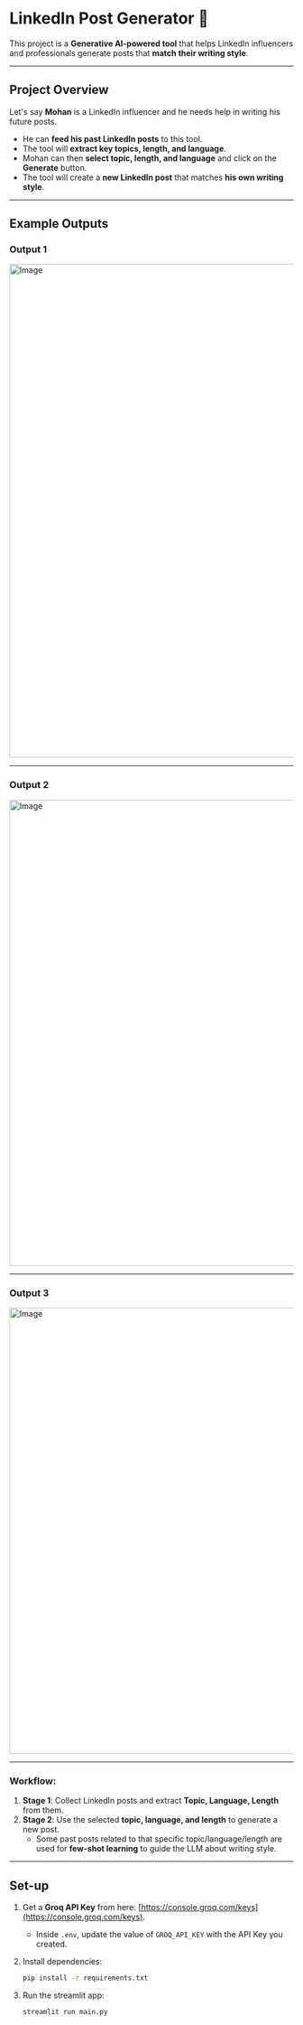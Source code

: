 # LinkedIn Post Generator 🚀  

This project is a **Generative AI-powered tool** that helps LinkedIn influencers and professionals generate posts that **match their writing style**.  

---

## Project Overview  

Let's say **Mohan** is a LinkedIn influencer and he needs help in writing his future posts.  

- He can **feed his past LinkedIn posts** to this tool.  
- The tool will **extract key topics, length, and language**.  
- Mohan can then **select topic, length, and language** and click on the **Generate** button.  
- The tool will create a **new LinkedIn post** that matches **his own writing style**.  

---

## Example Outputs  

### Output 1  
<img width="1230" height="874" alt="Image" src="https://github.com/user-attachments/assets/f30f183c-fb67-447a-bc21-2da54d128145" />  

---

### Output 2  
<img width="1186" height="825" alt="Image" src="https://github.com/user-attachments/assets/01670091-e60a-41f8-97fc-086bb6da5adc" />

---

### Output 3  
<img width="1114" height="790" alt="Image" src="https://github.com/user-attachments/assets/6d21c396-95e6-431a-8073-70269aa93054" />
   

---

### Workflow:  
1. **Stage 1**: Collect LinkedIn posts and extract **Topic, Language, Length** from them.  
2. **Stage 2**: Use the selected **topic, language, and length** to generate a new post.  
   - Some past posts related to that specific topic/language/length are used for **few-shot learning** to guide the LLM about writing style.  

---

## Set-up  

1. Get a **Groq API Key** from here: [https://console.groq.com/keys](https://console.groq.com/keys).  
   - Inside `.env`, update the value of `GROQ_API_KEY` with the API Key you created.  

2. Install dependencies:  
   ```bash
   pip install -r requirements.txt

3. Run the streamlit app:
   ```commandline
   streamlit run main.py
   ```
